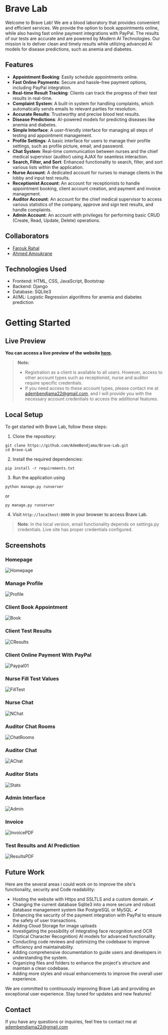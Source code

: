 # Brave Lab

Welcome to Brave Lab! We are a blood laboratory that provides convenient and efficient services. We provide the option to book appointments online, while also having fast online payment integrations with PayPal. The results of our tests are accurate and are powered by Modern AI Technologies. Our mission is to deliver clean and timely results while utilizing advanced AI models for disease predictions, such as anemia and diabetes.

## Features

- **Appointment Booking**: Easily schedule appointments online.
- **Fast Online Payments**: Secure and hassle-free payment options, including PayPal integration.
- **Real-time Result Tracking**: Clients can track the progress of their test results in real-time.
- **Complaint System**: A built-in system for handling complaints, which automatically sends emails to relevant parties for resolution.
- **Accurate Results**: Trustworthy and precise blood test results.
- **Disease Predictions**: AI-powered models for predicting diseases like anemia and diabetes.
- **Simple Interface**: A user-friendly interface for managing all steps of testing and appointment management.
- **Profile Settings**: A basic interface for users to manage their profile settings, such as profile picture, email, and password.
- **Chat System**: Real-time communication between nurses and the chief medical supervisor (auditor) using AJAX for seamless interaction.
- **Search, Filter, and Sort**: Enhanced functionality to search, filter, and sort various lists within the application.
- **Nurse Account**: A dedicated account for nurses to manage clients in the lobby and input test results.
- **Receptionist Account**: An account for receptionists to handle appointment booking, client account creation, and payment and invoice management.
- **Auditor Account**: An account for the chief medical supervisor to access various statistics of the company, approve and sign test results, and handle complaints.
- **Admin Account**: An account with privileges for performing basic CRUD (Create, Read, Update, Delete) operations.

## Collaborators

- [Farouk Rahal](https://github.com/FaroukRahal)
- [Ahmed Amoukrane](https://github.com/zMARTVAL)

## Technologies Used

- Frontend: HTML, CSS, JavaScript, Bootstrap
- Backend: Django
- Database: SQLite3
- AI/ML: Logistic Regression algorithms for anemia and diabetes prediction

# Getting Started

## **Live Preview**
**You can access a live preview of the website [here](https://brave-lab.azurewebsites.net/).**

> **Note:** 
> - Registration as a client is available to all users. However, access to other account types such as receptionist, nurse and auditor require specific credentials. 
> - If you need access to these account types, please contact me at adembendjama22@gmail.com, and I will provide you with the necessary account credentials to access the additional features.


## **Local Setup**
To get started with Brave Lab, follow these steps:
1. Clone the repository:
```
git clone https://github.com/AdemBendjama/Brave-Lab.git
cd Brave-Lab
```
2. Install the required dependencies: 
```
pip install -r requirements.txt
```
3. Run the application using 
```
python manage.py runserver 
```
or
```
py manage.py runserver
```
4. Visit `http://localhost:8000` in your browser to access Brave Lab.

> **Note**: In the local version, email functionality depends on settings.py credentials. Live site has proper credentials configured.

## Screenshots

### Homepage

![Homepage](https://github.com/AdemBendjama/Brave-Lab/assets/93732841/e5d727dd-29fe-40a2-805c-f4246873466a)

### Manage Profile

![Profile](https://github.com/AdemBendjama/Brave-Lab/assets/93732841/48dd309e-1689-41a7-91db-9465801328bf)

### Client Book Appointment

![Book](https://github.com/AdemBendjama/Brave-Lab/assets/93732841/e65048ed-f514-43ca-a6d7-81f2da787b17)

### Client Test Results

![CResults](https://github.com/AdemBendjama/Brave-Lab/assets/93732841/77d36fef-352f-414d-9571-2ed6b150e01e)

### Client Online Payment With PayPal

![Paypal01](https://github.com/AdemBendjama/Brave-Lab/assets/93732841/0353e6d0-b8fe-4171-8ef9-ec708a7fb4b7)

### Nurse Fill Test Values

![FillTest](https://github.com/AdemBendjama/Brave-Lab/assets/93732841/0825bc41-d77c-4c11-b610-089319d7b29b)

### Nurse Chat

![NChat](https://github.com/AdemBendjama/Brave-Lab/assets/93732841/15f6dc58-acef-4587-ac14-eff5cf6a9e44)

###  Auditor Chat Rooms

![ChatRooms](https://github.com/AdemBendjama/Brave-Lab/assets/93732841/c6934054-a6d0-498b-a458-4be6bccbcb26)

###  Auditor Chat

![AChat](https://github.com/AdemBendjama/Brave-Lab/assets/93732841/8430b544-ecae-4889-b39d-eb8786718686)

### Auditor Stats

![Stats](https://github.com/AdemBendjama/Brave-Lab/assets/93732841/02507b00-6466-4443-89f4-95757e205b9c)

### Admin Interface

![Admin](https://github.com/AdemBendjama/Brave-Lab/assets/93732841/43107cee-69f6-47cb-9d38-727405b35a10)

### Invoice

![InvoicePDF](https://github.com/AdemBendjama/Brave-Lab/assets/93732841/2c0b6f10-e0dc-4337-bb98-d42f4ef95b58)

### Test Results and AI Prediction

![ResultsPDF](https://github.com/AdemBendjama/Brave-Lab/assets/93732841/c119f76f-a1c9-488f-9464-83492ec1914c)

## Future Work

Here are the several areas i could work on to improve the site's functionality, security and Code readability:

- Hosting the website with Https and SSLTLS and a custom domain. &#x2714;
- Changing the current database Sqlite3 into a more secure and robust database management system like PostgreSQL or MySQL. &#x2714;
- Enhancing the security of the payment integration with PayPal to ensure the safety of user transactions.
- Adding Cloud Storage for image uploads
- Investigating the possibility of integrating face recognition and OCR (Optical Character Recognition) AI models for advanced functionality.
- Conducting code reviews and optimizing the codebase to improve efficiency and maintainability.
- Adding comprehensive documentation to guide users and developers in understanding the system.
- Organizing files and folders to enhance the project's structure and maintain a clean codebase.
- Adding more styles and visual enhancements to improve the overall user experience.

We are committed to continuously improving Brave Lab and providing an exceptional user experience. Stay tuned for updates and new features!

## Contact

If you have any questions or inquiries, feel free to contact me at adembendjama22@gmail.com
